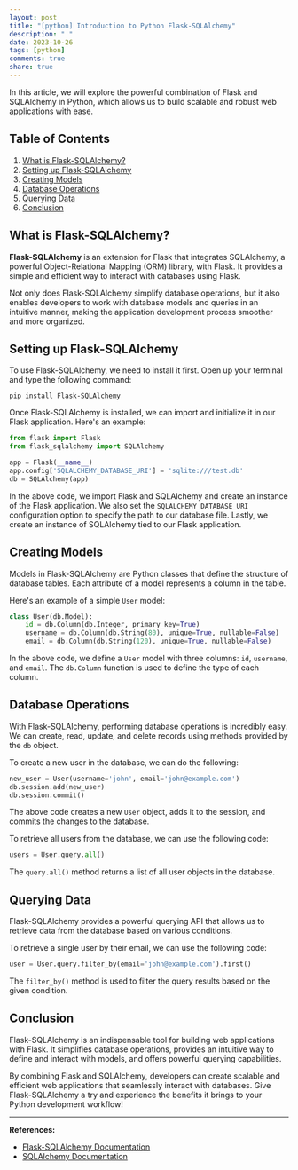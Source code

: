 ```yaml
---
layout: post
title: "[python] Introduction to Python Flask-SQLAlchemy"
description: " "
date: 2023-10-26
tags: [python]
comments: true
share: true
---
```


In this article, we will explore the powerful combination of Flask and SQLAlchemy in Python, which allows us to build scalable and robust web applications with ease.

## Table of Contents

1. [What is Flask-SQLAlchemy?](#what-is-flask-sqlalchemy)
2. [Setting up Flask-SQLAlchemy](#setting-up-flask-sqlalchemy)
3. [Creating Models](#creating-models)
4. [Database Operations](#database-operations)
5. [Querying Data](#querying-data)
6. [Conclusion](#conclusion)

## What is Flask-SQLAlchemy?

**Flask-SQLAlchemy** is an extension for Flask that integrates SQLAlchemy, a powerful Object-Relational Mapping (ORM) library, with Flask. It provides a simple and efficient way to interact with databases using Flask.

Not only does Flask-SQLAlchemy simplify database operations, but it also enables developers to work with database models and queries in an intuitive manner, making the application development process smoother and more organized.

## Setting up Flask-SQLAlchemy

To use Flask-SQLAlchemy, we need to install it first. Open up your terminal and type the following command:

```shell
pip install Flask-SQLAlchemy
```

Once Flask-SQLAlchemy is installed, we can import and initialize it in our Flask application. Here's an example:

```python
from flask import Flask
from flask_sqlalchemy import SQLAlchemy

app = Flask(__name__)
app.config['SQLALCHEMY_DATABASE_URI'] = 'sqlite:///test.db'
db = SQLAlchemy(app)
```

In the above code, we import Flask and SQLAlchemy and create an instance of the Flask application. We also set the `SQLALCHEMY_DATABASE_URI` configuration option to specify the path to our database file. Lastly, we create an instance of SQLAlchemy tied to our Flask application.

## Creating Models

Models in Flask-SQLAlchemy are Python classes that define the structure of database tables. Each attribute of a model represents a column in the table.

Here's an example of a simple `User` model:

```python
class User(db.Model):
    id = db.Column(db.Integer, primary_key=True)
    username = db.Column(db.String(80), unique=True, nullable=False)
    email = db.Column(db.String(120), unique=True, nullable=False)
```

In the above code, we define a `User` model with three columns: `id`, `username`, and `email`. The `db.Column` function is used to define the type of each column.

## Database Operations

With Flask-SQLAlchemy, performing database operations is incredibly easy. We can create, read, update, and delete records using methods provided by the `db` object.

To create a new user in the database, we can do the following:

```python
new_user = User(username='john', email='john@example.com')
db.session.add(new_user)
db.session.commit()
```

The above code creates a new `User` object, adds it to the session, and commits the changes to the database.

To retrieve all users from the database, we can use the following code:

```python
users = User.query.all()
```

The `query.all()` method returns a list of all user objects in the database.

## Querying Data

Flask-SQLAlchemy provides a powerful querying API that allows us to retrieve data from the database based on various conditions.

To retrieve a single user by their email, we can use the following code:

```python
user = User.query.filter_by(email='john@example.com').first()
```

The `filter_by()` method is used to filter the query results based on the given condition.

## Conclusion

Flask-SQLAlchemy is an indispensable tool for building web applications with Flask. It simplifies database operations, provides an intuitive way to define and interact with models, and offers powerful querying capabilities.

By combining Flask and SQLAlchemy, developers can create scalable and efficient web applications that seamlessly interact with databases. Give Flask-SQLAlchemy a try and experience the benefits it brings to your Python development workflow!

---

**References:**

- [Flask-SQLAlchemy Documentation](https://flask-sqlalchemy.palletsprojects.com/)
- [SQLAlchemy Documentation](https://docs.sqlalchemy.org/)